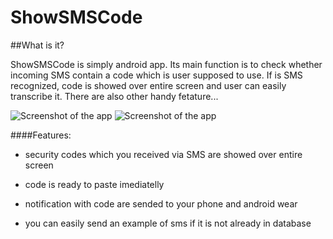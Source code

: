 # ShowSMSCode



 

##What is it?

ShowSMSCode is simply android app. Its main function is to check whether incoming SMS contain a code which is user supposed to use. If is SMS recognized, code is showed over entire screen and user can easily transcribe it. There are also other handy fetature...



![Screenshot of the app](http://i.imgur.com/4om3pTW.png?1)
![Screenshot of the app](http://i.imgur.com/TLxfa5p.png?1)



####Features:



- security codes which you received via SMS are showed over entire screen

- code is ready to paste imediatelly

- notification with code are sended to your phone and android wear 

- you can easily send an example of sms if it is not already in database





